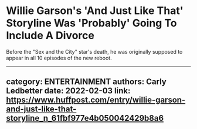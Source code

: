 # Willie Garson's 'And Just Like That' Storyline Was 'Probably' Going To Include A Divorce

Before the "Sex and the City" star's death, he was originally supposed to appear in all 10 episodes of the new reboot.

---
category: ENTERTAINMENT
authors: Carly Ledbetter
date: 2022-02-03
link: https://www.huffpost.com/entry/willie-garson-and-just-like-that-storyline_n_61fbf977e4b050042429b8a6
---
